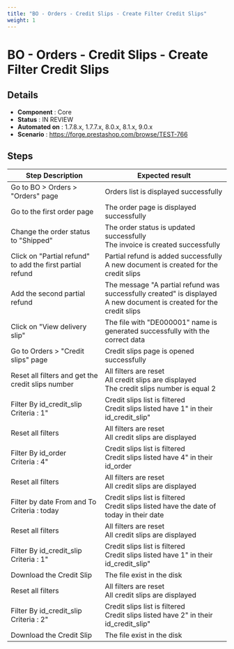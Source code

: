 ```yaml
---
title: "BO - Orders - Credit Slips - Create Filter Credit Slips"
weight: 1
---
```


# BO - Orders - Credit Slips - Create Filter Credit Slips
## Details
* **Component** : Core
* **Status** : IN REVIEW
* **Automated on** : 1.7.8.x, 1.7.7.x, 8.0.x, 8.1.x, 9.0.x
* **Scenario** : https://forge.prestashop.com/browse/TEST-766

## Steps
| Step Description | Expected result |
| ----- | ----- |
| Go to BO > Orders > "Orders" page | Orders list is displayed successfully |
| Go to the first order page | The order page is displayed successfully |
| Change the order status to "Shipped" | The order status is updated successfully<br>The invoice is created successfully |
| Click on "Partial refund" to add the first partial refund | Partial refund is added successfully<br>A new document is created for the credit slips |
| Add the second partial refund | The message "A partial refund was successfully created" is displayed<br>A new document is created for the credit slips |
| Click on "View delivery slip" | The file with "DE000001" name is generated successfully with the correct data |
| Go to Orders > "Credit slips" page | Credit slips page is opened successfully |
| Reset all filters and get the credit slips number | All filters are reset<br>All credit slips are displayed<br>The credit slips number is equal 2 |
| Filter By id_credit_slip<br>Criteria : 1" | Credit slips list is filtered<br>Credit slips listed have 1" in their id_credit_slip" |
| Reset all filters | All filters are reset<br>All credit slips are displayed |
| Filter By id_order<br>Criteria : 4" | Credit slips list is filtered<br>Credit slips listed have 4" in their id_order |
| Reset all filters | All filters are reset<br>All credit slips are displayed |
| Filter by date From and To<br>Criteria : today | Credit slips list is filtered<br>Credit slips listed have the date of today in their date |
| Reset all filters | All filters are reset<br>All credit slips are displayed |
| Filter By id_credit_slip<br>Criteria : 1" | Credit slips list is filtered<br>Credit slips listed have 1" in their id_credit_slip" |
| Download the Credit Slip | The file exist in the disk |
| Reset all filters | All filters are reset<br>All credit slips are displayed |
| Filter By id_credit_slip<br>Criteria : 2" | Credit slips list is filtered<br>Credit slips listed have 2" in their id_credit_slip" |
| Download the Credit Slip | The file exist in the disk |
